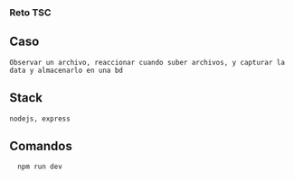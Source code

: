 ### Reto TSC  
## Caso
```
Observar un archivo, reaccionar cuando suber archivos, y capturar la data y almacenarlo en una bd
```
 ## Stack 
 ```
nodejs, express
```
## Comandos 
```
  npm run dev
```
